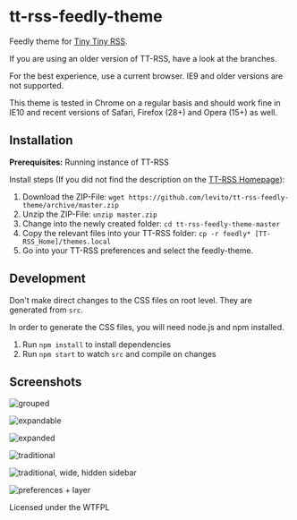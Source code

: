tt-rss-feedly-theme
===================

Feedly theme for [Tiny Tiny RSS](https://tt-rss.org).

If you are using an older version of TT-RSS, have a look at the branches.

For the best experience, use a current browser. IE9 and older versions are not supported.

This theme is tested in Chrome on a regular basis and should work fine in IE10 and recent versions of Safari, Firefox (28+) and Opera (15+) as well.

## Installation

**Prerequisites:** Running instance of TT-RSS

Install steps (If you did not find the description on the [TT-RSS Homepage](https://git.tt-rss.org/git/tt-rss/wiki/Themes)):

1. Download the ZIP-File: `wget https://github.com/levito/tt-rss-feedly-theme/archive/master.zip`
2. Unzip the ZIP-File: `unzip master.zip`
3. Change into the newly created folder: `cd tt-rss-feedly-theme-master`
4. Copy the relevant files into your TT-RSS folder: `cp -r feedly* [TT-RSS_Home]/themes.local`
5. Go into your TT-RSS preferences and select the feedly-theme.

## Development

Don't make direct changes to the CSS files on root level. They are generated from `src`.

In order to generate the CSS files, you will need node.js and npm installed.

1. Run `npm install` to install dependencies
2. Run `npm start` to watch `src` and compile on changes

## Screenshots

![grouped](https://raw.github.com/levito/tt-rss-feedly-theme/master/screenshots/feedly-grouped.png?190111)

![expandable](https://raw.github.com/levito/tt-rss-feedly-theme/master/screenshots/feedly-expandable.png?190111)

![expanded](https://raw.github.com/levito/tt-rss-feedly-theme/master/screenshots/feedly-expanded.png?190111)

![traditional](https://raw.github.com/levito/tt-rss-feedly-theme/master/screenshots/feedly-traditional.png?190111)

![traditional, wide, hidden sidebar](https://raw.github.com/levito/tt-rss-feedly-theme/master/screenshots/feedly-traditional-widescreen.png?190111)

![preferences + layer](https://raw.github.com/levito/tt-rss-feedly-theme/master/screenshots/feedly-night.png?190111)

Licensed under the WTFPL
